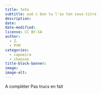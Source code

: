 ```yaml
---
title: toto
subtitle: oué c bon tu l'as ton sous-titre
description: 
date: 
date-modified: 
license: CC BY-SA
author: 
  - Z.
  - PYM
categories: 
  - capoeira
  - chanson
title-block-banner: 
image: 
image-alt: 
---
```


A compléter
Pas trucs en fait
